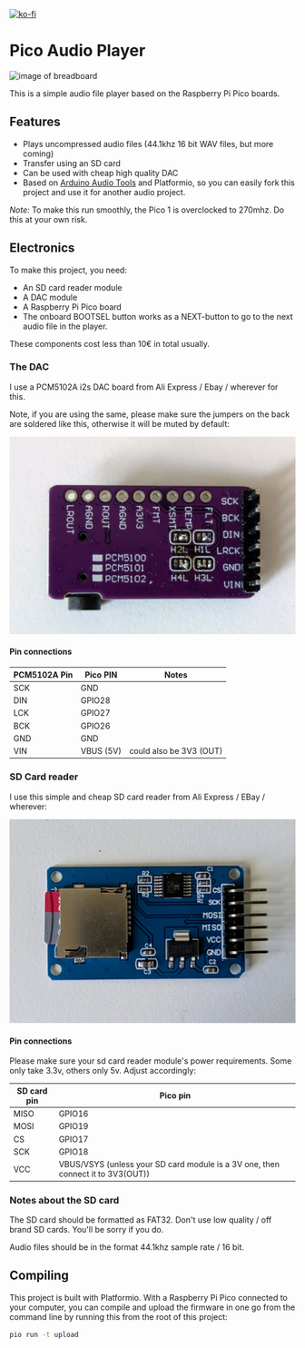 [![ko-fi](https://ko-fi.com/img/githubbutton_sm.svg)](https://ko-fi.com/X8X6RXV10)

# Pico Audio Player

![image of breadboard](assets/breadboard.jpg) 

This is a simple audio file player based on the Raspberry Pi Pico boards. 

## Features

- Plays uncompressed audio files (44.1khz 16 bit WAV files, but more coming)
- Transfer using an SD card
- Can be used with cheap high quality DAC
- Based on [Arduino Audio Tools](https://github.com/pschatzmann/arduino-audio-tools) and Platformio, so you can easily fork this project and use it for another audio project. 

*Note:* To make this run smoothly, the Pico 1 is overclocked to 270mhz. Do this at your own risk. 

## Electronics

To make this project, you need:

- An SD card reader module
- A DAC module
- A Raspberry Pi Pico board
- The onboard BOOTSEL button works as a NEXT-button to go to the next audio file in the player.

These components cost less than 10€ in total usually.

### The DAC

I use a PCM5102A i2s DAC board from Ali Express / Ebay / wherever for this. 

Note, if you are using the same, please make sure the jumpers on the back are soldered like this, otherwise it will be muted by default:

![image of pcm5102A board](assets/pcm5102A.jpg) 


#### Pin connections

| PCM5102A Pin | Pico PIN     | Notes                   |
| ----------- | ------------ | ----------------------- |
| SCK         | GND          |                         |
| DIN         | GPIO28       |                         |
| LCK         | GPIO27       |                         |
| BCK         | GPIO26       |                         |
| GND         | GND          |                         |
| VIN         | VBUS (5V)    | could also be 3V3 (OUT) |

### SD Card reader

I use this simple and cheap SD card reader from Ali Express / EBay / wherever:

![image of sd card reader board](assets/sdcardreader.jpg) 

#### Pin connections

Please make sure your sd card reader module's power requirements. Some only take 3.3v, others only 5v. Adjust accordingly:

| SD card pin | Pico pin                                                                        |
| ----------- | ------------------------------------------------------------------------------- |
| MISO        | GPIO16                                                                          |
| MOSI        | GPIO19                                                                          |
| CS          | GPIO17                                                                          |
| SCK         | GPIO18                                                                          |
| VCC         | VBUS/VSYS (unless your SD card module is a 3V one, then connect it to 3V3(OUT)) |

### Notes about the SD card

The SD card should be formatted as FAT32. Don't use low quality / off brand SD cards. You'll be sorry if you do.

Audio files should be in the format 44.1khz sample rate / 16 bit.

## Compiling

This project is built with Platformio. With a Raspberry Pi Pico connected to your computer, you can compile and upload the firmware in one go from the command line by running this from the root of this project:

```bash
pio run -t upload
```
